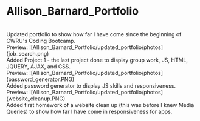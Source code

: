# Allison_Barnard_Portfolio
<br>
Updated portfolio to show how far I have come since the beginning of CWRU's Coding Bootcamp.
<br>
Preview: ![Allison_Barnard_Portfolio/updated_portfolio/photos](job_search.png)
<br>
Added Project 1 - the last project done to display group work, JS, HTML, JQUERY, AJAX, and CSS. 
<br>
Preview: ![Allison_Barnard_Portfolio/updated_portfolio/photos](password_generator.PNG)
<br>
Added password generator to display JS skills and responsiveness.
<br>
Preview: ![Allison_Barnard_Portfolio/updated_portfolio/photos](website_cleanup.PNG)
<br>
Added first homework of a website clean up (this was before I knew Media Queries) to show how far I have come in responsiveness for apps. 
